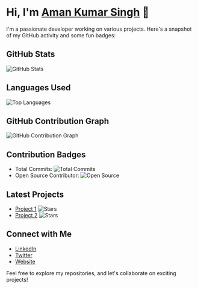 # Hi, I'm [Aman Kumar Singh](https://your-website.com) 👋

I'm a passionate developer working on various projects. Here's a snapshot of my GitHub activity and some fun badges:

## GitHub Stats

![GitHub Stats](https://github-readme-stats.vercel.app/api?username=Amankumarsinghdeveloper&show_icons=true&theme=radical)

## Languages Used

![Top Languages](https://github-readme-stats.vercel.app/api/top-langs/?username=Amankumarsinghdeveloper&layout=compact)

## GitHub Contribution Graph

![GitHub Contribution Graph](https://github.com/users/Amankumarsinghdeveloper/contributions)


## Contribution Badges

- Total Commits: ![Total Commits](https://img.shields.io/github/commit-activity/m/Amankumarsinghdeveloper/your-repo?color=green)
- Open Source Contributor: ![Open Source](https://img.shields.io/badge/Open%20Source-Contributor-blueviolet)

## Latest Projects

- [Project 1](https://github.com/Amankumarsinghdeveloper/project1) ![Stars](https://img.shields.io/github/stars/Amankumarsinghdeveloper/project1?style=social)
- [Project 2](https://github.com/Amankumarsinghdeveloper/project2) ![Stars](https://img.shields.io/github/stars/Amankumarsinghdeveloper/project2?style=social)

## Connect with Me

- [LinkedIn](https://www.linkedin.com/in/your-name/)
- [Twitter](https://twitter.com/your-twitter-handle)
- [Website](https://your-website.com)

Feel free to explore my repositories, and let's collaborate on exciting projects!
